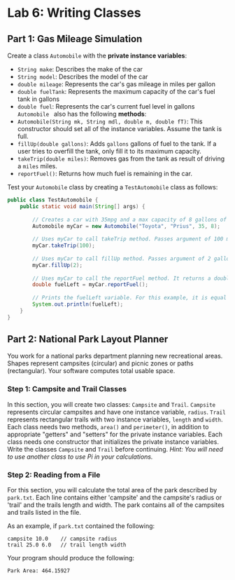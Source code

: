 # Lab 6: Writing Classes
## Part 1: Gas Mileage Simulation

Create a class `Automobile` with  the **private instance variables**:
- `String make`: Describes the make of the car
- `String model`: Describes the model of the car
- `double mileage`: Represents the car's gas mileage in miles per gallon
- `double fuelTank`: Represents the maximum capacity of the car's fuel tank in gallons
- `double fuel`: Represents the car's current fuel level in gallons
`Automobile ` also has the following **methods**:
- `Automobile(String mk, String mdl, double m, double fT)`: This constructor should set all of the instance variables. Assume the tank is full.
- `fillUp(double gallons)`: Adds `gallons` gallons of fuel to the tank. If a user tries to overfill the tank, only fill it to its maximum capacity.
- `takeTrip(double miles)`: Removes gas from the tank as  result of driving a `miles` miles. 
- `reportFuel()`: Returns how much fuel is remaining in the car.

Test your `Automobile` class by creating a `TestAutomobile` class as follows:

```Java
public class TestAutomobile {  
    public static void main(String[] args) {  
  
		// Creates a car with 35mpg and a max capacity of 8 gallons of gas. 
        Automobile myCar = new Automobile("Toyota", "Prius", 35, 8);  
  
		// Uses myCar to call takeTrip method. Passes argument of 100 miles driven  
	    myCar.takeTrip(100);  
	    
        // Uses myCar to call fillUp method. Passes argument of 2 gallons  
        myCar.fillUp(2);  
  
        // Uses myCar to call the reportFuel method. It returns a double of the amount of gas remaining in the tank  
        double fuelLeft = myCar.reportFuel();  
  
        // Prints the fuelLeft variable. For this example, it is equal to 7.14285714286
        System.out.println(fuelLeft);  
    }  
}
```


## Part 2: National Park Layout Planner

You work for a national parks department planning new recreational areas. Shapes represent campsites (circular) and picnic zones or paths (rectangular). Your software computes total usable space.

### Step 1: Campsite and Trail Classes

In this section, you will create two classes: `Campsite` and `Trail`. `Campsite` represents circular campsites and have one instance variable, `radius`. `Trail` represents rectangular trails with two instance variables, `length` and `width`. Each class needs two methods, `area()` and `perimeter()`, in addition to appropriate "getters" and "setters" for the private instance variables. Each class needs one constructor that initializes the private instance variables. Write the classes `Campsite` and `Trail` before continuing. *Hint: You will need to use another class to use Pi in your calculations.*
### Step 2: Reading from a File

For this section, you will calculate the total area of the park described by `park.txt`. Each line contains either 'campsite' and the campsite's radius or 'trail' and the trails length and width. The park contains all of the campsites and trails listed in the file. 

As an example, if `park.txt` contained the following: 
```
campsite 10.0    // campsite radius
trail 25.0 6.0   // trail length width
```
Your program should produce the following:
```
Park Area: 464.15927
```
